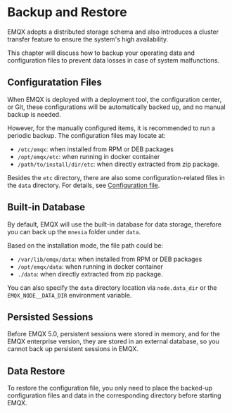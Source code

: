 # Backup and Restore

EMQX adopts a distributed storage schema and also introduces a cluster transfer feature to ensure the system's high availability. 

This chapter will discuss how to backup your operating data and configuration files to prevent data losses in case of system malfunctions. 

## Configuratation Files 

When EMQX is deployed with a deployment tool, the configuration center, or Git, these configurations will be automatically backed up, and no manual backup is needed. 

However, for the manually configured items, it is recommended to run a periodic backup. The configuration files may locate at:

* `/etc/emqx`: when installed from RPM or DEB packages
* `/opt/emqx/etc`: when running in docker container
* `/path/to/install/dir/etc`: when directly extracted from zip package.

Besides the `etc` directory, there are also some configuration-related files in the `data` directory. For details, see [Configuration file](../configuration/configuration.md).

## Built-in Database

By default, EMQX will use the built-in database for data storage, therefore you can back up the `mnesia` folder under `data`. 

<!-- TODO 功能完成后提供 -->

Based on the installation mode, the file path could be:

* `/var/lib/emqx/data`: when installed from RPM or DEB packages
* `/opt/emqx/data`: when running in docker container
* `./data`: when directly extracted from zip package.

You can also specify the `data` directory location via `node.data_dir` or the `EMQX_NODE__DATA_DIR` environment variable.

## Persisted Sessions

Before EMQX 5.0, persistent sessions were stored in memory, and for the EMQX enterprise version, they are stored in an external database, so you cannot back up persistent sessions in EMQX.

## Data Restore

To restore the configuration file, you only need to place the backed-up configuration files and data in the corresponding directory before starting EMQX.

